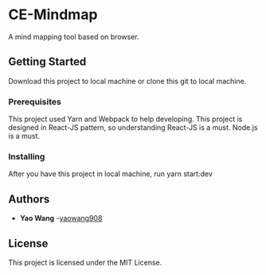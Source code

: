 # CE-Mindmap

A mind mapping tool based on browser.

## Getting Started

Download this project to local machine or clone this git to local machine.

### Prerequisites

This project used Yarn and Webpack to help developing. 
This project is designed in React-JS pattern, so understanding React-JS is a must.
Node.js is a must.

### Installing

After you have this project in local machine, run yarn start:dev

## Authors

* **Yao Wang** -[yaowang908](https:github.com/yaowang908)

## License

This project is licensed under the MIT License.